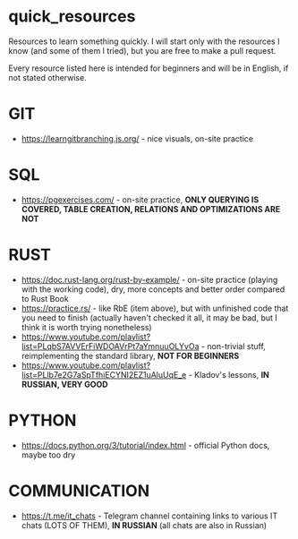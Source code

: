# quick_resources

Resources to learn something quickly. I will start only with the resources I know (and some of them I tried), but you are free to make a pull request.

Every resource listed here is intended for beginners and will be in English, if not stated otherwise.

# GIT
* https://learngitbranching.js.org/ - nice visuals, on-site practice

# SQL
* https://pgexercises.com/ - on-site practice, **ONLY QUERYING IS COVERED, TABLE CREATION, RELATIONS AND OPTIMIZATIONS ARE NOT**

# RUST
* https://doc.rust-lang.org/rust-by-example/ - on-site practice (playing with the working code), dry, more concepts and better order compared to Rust Book
* https://practice.rs/ - like RbE (item above), but with unfinished code that you need to finish (actually haven't checked it all, it may be bad, but I think it is worth trying nonetheless)
* https://www.youtube.com/playlist?list=PLqbS7AVVErFiWDOAVrPt7aYmnuuOLYvOa - non-trivial stuff, reimplementing the standard library, **NOT FOR BEGINNERS**
* https://www.youtube.com/playlist?list=PLlb7e2G7aSpTfhiECYNI2EZ1uAluUqE_e - Kladov's lessons, **IN RUSSIAN, VERY GOOD**

# PYTHON
* https://docs.python.org/3/tutorial/index.html - official Python docs, maybe too dry

# COMMUNICATION
* https://t.me/it_chats - Telegram channel containing links to various IT chats (LOTS OF THEM), **IN RUSSIAN** (all chats are also in Russian)

